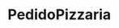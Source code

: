 # PedidoPizzaria

<html>
	<title>
		Controle de Vendas de Pizzas
	<title>
		<body>
				Pizzaria: Pizza Alegre

				Versão: 001

				Operador:

				Telefone:

				Cliente:
		<body>
